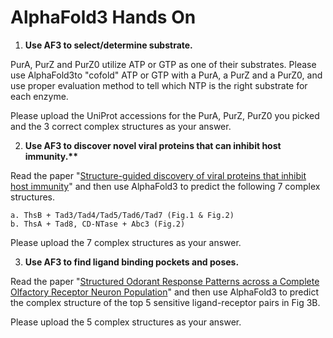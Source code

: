 # AlphaFold3 Hands On

1. **Use AF3 to select/determine substrate.**

PurA, PurZ and PurZ0 utilize ATP or GTP as one of their substrates. Please use AlphaFold3to "cofold" ATP or GTP with a PurA, a PurZ and a PurZ0, and use proper evaluation method to tell which NTP is the right substrate for each enzyme.

Please upload the UniProt accessions for the PurA, PurZ, PurZ0 you picked and the 3 correct complex structures as your answer.

2. **Use AF3 to discover novel viral proteins that can inhibit host immunity.\*\***

Read the paper "[Structure-guided discovery of viral proteins that inhibit host immunity](https://www.sciencedirect.com/science/article/pii/S0092867424014788)" and then use AlphaFold3 to predict the following 7 complex structures.

    a. ThsB + Tad3/Tad4/Tad5/Tad6/Tad7 (Fig.1 & Fig.2)
    b. ThsA + Tad8, CD-NTase + Abc3 (Fig.2)

Please upload the 7 complex structures as your answer.

3. **Use AF3 to find ligand binding pockets and poses.**

Read the paper "[Structured Odorant Response Patterns across a Complete Olfactory Receptor Neuron Population](<https://www.cell.com/neuron/fulltext/S0896-6273(18)31150-4#fig3>)" and then use AlphaFold3 to predict the complex structure of the top 5 sensitive ligand-receptor pairs in Fig 3B.

Please upload the 5 complex structures as your answer.

